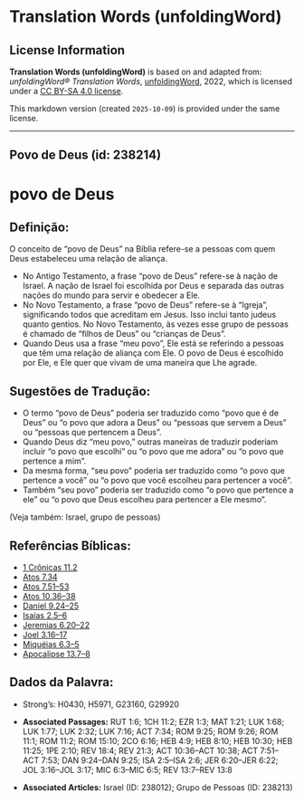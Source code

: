 # Translation Words (unfoldingWord)

## License Information

**Translation Words (unfoldingWord)** is based on and adapted from: _unfoldingWord® Translation Words_, [unfoldingWord](https://unfoldingword.org/utw), 2022, which is licensed under a [CC BY-SA 4.0 license](https://creativecommons.org/licenses/by-sa/4.0/legalcode.en).

This markdown version (created `2025-10-09`) is provided under the same license.



--------------------------------

## Povo de Deus (id: 238214)

povo de Deus
============

Definição:
----------

O conceito de “povo de Deus” na Bíblia refere\-se a pessoas com quem Deus estabeleceu uma relação de aliança.

* No Antigo Testamento, a frase “povo de Deus” refere\-se à nação de Israel. A nação de Israel foi escolhida por Deus e separada das outras nações do mundo para servir e obedecer a Ele.
* No Novo Testamento, a frase “povo de Deus” refere\-se à “Igreja”, significando todos que acreditam em Jesus. Isso inclui tanto judeus quanto gentios. No Novo Testamento, às vezes esse grupo de pessoas é chamado de “filhos de Deus” ou “crianças de Deus”.
* Quando Deus usa a frase “meu povo”, Ele está se referindo a pessoas que têm uma relação de aliança com Ele. O povo de Deus é escolhido por Ele, e Ele quer que vivam de uma maneira que Lhe agrade.

Sugestões de Tradução:
----------------------

* O termo “povo de Deus” poderia ser traduzido como “povo que é de Deus” ou “o povo que adora a Deus” ou “pessoas que servem a Deus” ou “pessoas que pertencem a Deus”.
* Quando Deus diz “meu povo,” outras maneiras de traduzir poderiam incluir “o povo que escolhi” ou “o povo que me adora” ou “o povo que pertence a mim”.
* Da mesma forma, “seu povo” poderia ser traduzido como “o povo que pertence a você” ou “o povo que você escolheu para pertencer a você”.
* Também “seu povo” poderia ser traduzido como “o povo que pertence a ele” ou “o povo que Deus escolheu para pertencer a Ele mesmo”.

(Veja também: Israel, grupo de pessoas)

Referências Bíblicas:
---------------------

* [1 Crônicas 11\.2](https://ref.ly/1Chr11:2)
* [Atos 7\.34](https://ref.ly/Acts7:34)
* [Atos 7\.51–53](https://ref.ly/Acts7:51-Acts7:53)
* [Atos 10\.36–38](https://ref.ly/Acts10:36-Acts10:38)
* [Daniel 9\.24–25](https://ref.ly/Dan9:24-Dan9:25)
* [Isaías 2\.5–6](https://ref.ly/Isa2:5-Isa2:6)
* [Jeremias 6\.20–22](https://ref.ly/Jer6:20-Jer6:22)
* [Joel 3\.16–17](https://ref.ly/Joel3:16-Joel3:17)
* [Miquéias 6\.3–5](https://ref.ly/Mic6:3-Mic6:5)
* [Apocalipse 13\.7–8](https://ref.ly/Rev13:7-Rev13:8)

Dados da Palavra:
-----------------

* Strong’s: H0430, H5971, G23160, G29920

* **Associated Passages:** RUT 1:6; 1CH 11:2; EZR 1:3; MAT 1:21; LUK 1:68; LUK 1:77; LUK 2:32; LUK 7:16; ACT 7:34; ROM 9:25; ROM 9:26; ROM 11:1; ROM 11:2; ROM 15:10; 2CO 6:16; HEB 4:9; HEB 8:10; HEB 10:30; HEB 11:25; 1PE 2:10; REV 18:4; REV 21:3; ACT 10:36–ACT 10:38; ACT 7:51–ACT 7:53; DAN 9:24–DAN 9:25; ISA 2:5–ISA 2:6; JER 6:20–JER 6:22; JOL 3:16–JOL 3:17; MIC 6:3–MIC 6:5; REV 13:7–REV 13:8
* **Associated Articles:** Israel (ID: 238012); Grupo de Pessoas (ID: 238213)

